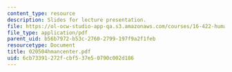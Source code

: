 ```yaml
---
content_type: resource
description: Slides for lecture presentation.
file: https://ol-ocw-studio-app-qa.s3.amazonaws.com/courses/16-422-human-supervisory-control-of-automated-systems-spring-2004/6cb73391272fcbf537e50790c002d186_020504hmancenter.pdf
file_type: application/pdf
parent_uid: b56b7972-b53c-2760-2799-197f9a2f1feb
resourcetype: Document
title: 020504hmancenter.pdf
uid: 6cb73391-272f-cbf5-37e5-0790c002d186
---
```

